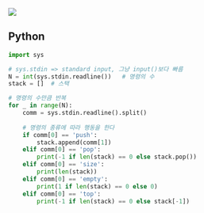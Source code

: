 [![](https://user-images.githubusercontent.com/54588441/194193029-ecf9f447-9427-4a86-a537-8d677977e740.png)](https://user-images.githubusercontent.com/54588441/194193029-ecf9f447-9427-4a86-a537-8d677977e740.png)

## Python
```python
import sys

# sys.stdin => standard input, 그냥 input()보다 빠름
N = int(sys.stdin.readline())   # 명령의 수
stack = []  # 스택

# 명령의 수만큼 반복
for _ in range(N):
    comm = sys.stdin.readline().split()
    
    # 명령의 종류에 따라 행동을 한다
    if comm[0] == 'push':
        stack.append(comm[1])
    elif comm[0] == 'pop':
        print(-1 if len(stack) == 0 else stack.pop())
    elif comm[0] == 'size':
        print(len(stack))
    elif comm[0] == 'empty':
        print(1 if len(stack) == 0 else 0)
    elif comm[0] == 'top':
        print(-1 if len(stack) == 0 else stack[-1])
```